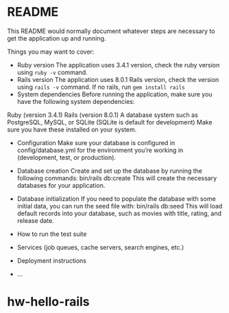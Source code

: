 # README

This README would normally document whatever steps are necessary to get the
application up and running.

Things you may want to cover:

* Ruby version
The application uses 3.4.1 version, check the ruby version using `ruby -v` command.
* Rails version
The application uses 8.0.1 Rails version, check the version using `rails -v` command. If no rails, run `gem install rails`
* System dependencies
Before running the application, make sure you have the following system dependencies:

Ruby (version 3.4.1)
Rails (version 8.0.1)
A database system such as PostgreSQL, MySQL, or SQLite (SQLite is default for development)
Make sure you have these installed on your system.
* Configuration
Make sure your database is configured in config/database.yml for the environment you’re working in (development, test, or production).
* Database creation
Create and set up the database by running the following commands:
bin/rails db:create
This will create the necessary databases for your application.
* Database initialization
If you need to populate the database with some initial data, you can run the seed file with:
bin/rails db:seed
This will load default records into your database, such as movies with title, rating, and release date.
* How to run the test suite

* Services (job queues, cache servers, search engines, etc.)

* Deployment instructions

* ...
# hw-hello-rails
